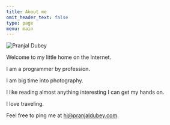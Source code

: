 ```yaml
---
title: About me
omit_header_text: false
type: page
menu: main
---
```


![Pranjal Dubey](https://pranjalworm.github.io/images/pranjal-dubey.jpg "Pranjal Dubey")

Welcome to my little home on the Internet.

I am a programmer by profession.

I am big time into photography.

I like reading almost anything interesting I can get my hands on.

I love traveling.

Feel free to ping me at [hi@pranjaldubey.com](mailto:pranjaldubey.com).